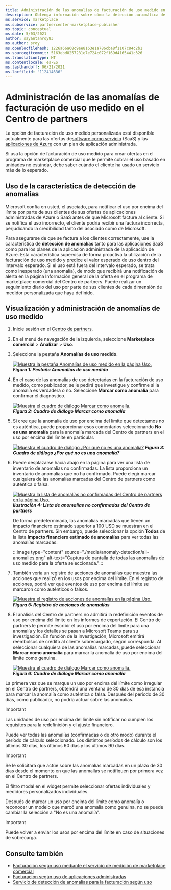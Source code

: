 ```yaml
---
title: Administración de las anomalías de facturación de uso medido en el Centro de partners | Azure Marketplace
description: Obtenga información sobre cómo la detección automática de anomalías para la facturación de uso medido ayuda a asegurarse de que se facture correctamente a los clientes para el uso medido de las ofertas de marketplace comercial.
ms.service: marketplace
ms.subservice: partnercenter-marketplace-publisher
ms.topic: conceptual
ms.date: 5/03/2021
author: sayantanroy83
ms.author: sroy
ms.openlocfilehash: 1226a66a68c9ee8163e1a786cba8f1107c84c2b1
ms.sourcegitcommit: 5163ebd8257281e7e724c072f169d4165441c326
ms.translationtype: HT
ms.contentlocale: es-ES
ms.lasthandoff: 06/21/2021
ms.locfileid: "112414636"
---
```

# <a name="manage-metered-billing-anomalies-in-partner-center"></a>Administración de las anomalías de facturación de uso medido en el Centro de partners

La opción de facturación de uso medido personalizada está disponible actualmente para las ofertas de[software como servicio](plan-saas-offer.md) (SaaS) y las [aplicaciones de Azure](plan-azure-application-offer.md#types-of-plans) con un plan de aplicación administrada.

Si usa la opción de facturación de uso medido para crear ofertas en el programa de marketplace comercial que le permite cobrar el uso basado en unidades no estándar, debe saber cuándo el cliente ha usado un servicio más de lo esperado.

## <a name="use-the-anomaly-detection-feature"></a>Uso de la característica de detección de anomalías

Microsoft confía en usted, el asociado, para notificar el uso por encima del límite por parte de sus clientes de sus ofertas de aplicaciones administradas de Azure o SaaS antes de que Microsoft facture al cliente. Si se notifica el uso incorrecto, el cliente podría recibir una factura incorrecta, perjudicando la credibilidad tanto del asociado como de Microsoft.

Para asegurarse de que se factura a los clientes correctamente, use la característica de **detección de anomalías** tanto para las aplicaciones SaaS como para los planes de la aplicación administrada de la aplicación de Azure. Esta característica supervisa de forma proactiva la utilización de la facturación de uso medido y predice el valor esperado de uso dentro del intervalo esperado. Si el uso está fuera del intervalo esperado, se trata como inesperado (una anomalía), de modo que recibirá una notificación de alerta en la página Información general de la oferta en el programa de marketplace comercial del Centro de partners. Puede realizar un seguimiento diario del uso por parte de sus clientes de cada dimensión de medidor personalizada que haya definido.

## <a name="view-and-manage-metered-usage-anomalies"></a>Visualización y administración de anomalías de uso medido

1. Inicie sesión en el [Centro de partners](https://partner.microsoft.com/dashboard/home).
1. En el menú de navegación de la izquierda, seleccione **Marketplace comercial** > **Analizar** > **Uso**.
1. Seleccione la pestaña **Anomalías de uso medido**.

    [![Muestra la pestaña Anomalías de uso medido en la página Uso.](./media/anomaly-detection/metered-usage-anomalies.png)](./media/anomaly-detection/metered-usage-anomalies.png#lightbox)<br>
    ***Figura 1: Pestaña Anomalías de uso medido***

1. En el caso de las anomalías de uso detectadas en la facturación de uso medido, como publicador, se le pedirá que investigue y confirme si la anomalía es verdadera o no. Seleccione **Marcar como anomalía** para confirmar el diagnóstico.

     [![Muestra el cuadro de diálogo Marcar como anomalía.](./media/anomaly-detection/mark-as-anomaly.png)](./media/anomaly-detection/mark-as-anomaly.png#lightbox)<br>
    ***Figura 2: Cuadro de diálogo Marcar como anomalía***

1. Si cree que la anomalía de uso por encima del límite que detectamos no es auténtica, puede proporcionar esos comentarios seleccionando **No es una anomalía** para la anomalía marcada del Centro de partners en el uso por encima del límite en particular.

    [![Muestra el cuadro de diálogo ¿Por qué no es una anomalía?](./media/anomaly-detection/why-is-it-not-an-anomaly.png)](./media/anomaly-detection/why-is-it-not-an-anomaly.png#lightbox)
    ***Figura 3: Cuadro de diálogo ¿Por qué no es una anomalía?***

1. Puede desplazarse hacia abajo en la página para ver una lista de inventario de anomalías no confirmadas. La lista proporciona un inventario de anomalías que no ha confirmado. Puede elegir marcar cualquiera de las anomalías marcadas del Centro de partners como auténtica o falsa.

   [![Muestra la lista de anomalías no confirmadas del Centro de partners en la página Uso.](./media/anomaly-detection/unacknowledged-anomalies.png)](./media/anomaly-detection/unacknowledged-anomalies.png#lightbox)<br>
    ***Ilustración 4: Lista de anomalías no confirmadas del Centro de partners***

    De forma predeterminada, las anomalías marcadas que tienen un impacto financiero estimado superior a 100 USD se muestran en el Centro de partners. Sin embargo, puede seleccionar la opción **Todos** de la lista **Impacto financiero estimado de anomalías** para ver todas las anomalías marcadas.

    :::image type="content" source="./media/anomaly-detection/all-anomalies.png" alt-text="Captura de pantalla de todas las anomalías de uso medido para la oferta seleccionada.":::

1. También vería un registro de acciones de anomalías que muestra las acciones que realizó en los usos por encima del límite. En el registro de acciones, podrá ver qué eventos de uso por encima del límite se marcaron como auténticos o falsos.

   [![Muestra el registro de acciones de anomalías en la página Uso.](./media/anomaly-detection/anomaly-action-log.png)](./media/anomaly-detection/anomaly-action-log.png#lightbox)<br>
   ***Figura 5: Registro de acciones de anomalías***

1. El análisis del Centro de partners no admitirá la redefinición eventos de uso por encima del límite en los informes de exportación. El Centro de partners le permite escribir el uso por encima del límite para una anomalía y los detalles se pasan a Microsoft Teams para su investigación. En función de la investigación, Microsoft emitirá reembolsos de crédito al cliente sobrecargado, según corresponda. Al seleccionar cualquiera de las anomalías marcadas, puede seleccionar **Marcar como anomalía** para marcar la anomalía de uso por encima del límite como genuina.

   [![Muestra el cuadro de diálogo Marcar como anomalía.](./media/anomaly-detection/new-reported-usage.png)](./media/anomaly-detection/new-reported-usage.png#lightbox)<br>
   ***Figura 6: Cuadro de diálogo Marcar como anomalía***

La primera vez que se marque un uso por encima del límite como irregular en el Centro de partners, obtendrá una ventana de 30 días de esa instancia para marcar la anomalía como auténtica o falsa. Después del período de 30 días, como publicador, no podría actuar sobre las anomalías.

> [!IMPORTANT]
> Las unidades de uso por encima del límite sin notificar no cumplen los requisitos para la redefinición y el ajuste financiero.

Puede ver todas las anomalías (confirmadas o de otro modo) durante el período de cálculo seleccionado. Los distintos períodos de cálculo son los últimos 30 días, los últimos 60 días y los últimos 90 días.

> [!IMPORTANT]
> Se le solicitará que actúe sobre las anomalías marcadas en un plazo de 30 días desde el momento en que las anomalías se notifiquen por primera vez en el Centro de partners.

El filtro modal en el widget permite seleccionar ofertas individuales y medidores personalizados individuales.

Después de marcar un uso por encima del límite como anomalía o reconocer un modelo que marcó una anomalía como genuina, no se puede cambiar la selección a "No es una anomalía".

> [!IMPORTANT]
> Puede volver a enviar los usos por encima del límite en caso de situaciones de sobrecarga.

## <a name="see-also"></a>Consulte también
- [Facturación según uso mediante el servicio de medición de marketplace comercial](./partner-center-portal/saas-metered-billing.md)
- [Facturación según uso de aplicaciones administradas](marketplace-metering-service-apis.md)
- [Servicio de detección de anomalías para la facturación según uso](./partner-center-portal/anomaly-detection-service-for-metered-billing.md)
